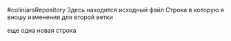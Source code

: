 #coliniarsRepository
Здесь находится исходный файл
Строка в которую я вношу изменения для второй ветки

еще одна новая строка
